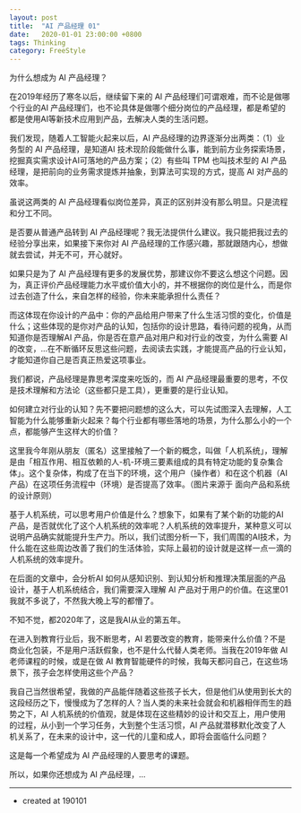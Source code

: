```yaml
---
layout: post
title:  "AI 产品经理 01"
date:   2020-01-01 23:00:00 +0800
tags: Thinking
category: FreeStyle
---
```


为什么想成为 AI 产品经理？



在2019年经历了寒冬以后，继续留下来的 AI 产品经理们可谓艰难，而不论是做哪个行业的AI 产品经理们，也不论具体是做哪个细分岗位的产品经理，都是希望的都是使用AI等新技术应用到产品，去解决人类的生活问题。



我们发现，随着人工智能火起来以后，AI 产品经理的边界逐渐分出两类：（1）业务型的 AI 产品经理，是知道AI 技术现阶段能做什么事，能到前方业务探索场景，挖掘真实需求设计AI可落地的产品方案；（2）有些叫 TPM 也叫技术型的 AI 产品经理，是把前向的业务需求提炼并抽象，到算法可实现的方式，提高 AI 对产品的效率。


虽说这两类的 AI 产品经理看似岗位差异，真正的区别并没有那么明显。只是流程和分工不同。


是否要从普通产品转到 AI 产品经理呢？我无法提供什么建议。我只能把我过去的经验分享出来，如果接下来你对 AI 产品经理的工作感兴趣，那就跟随内心，想做就去尝试，并无不可，开心就好。


如果只是为了 AI 产品经理有更多的发展优势，那建议你不要这么想这个问题。因为，真正评价产品经理能力水平或价值大小的，并不根据你的岗位是什么，而是你过去创造了什么，来自怎样的经验，你未来能承担什么责任？


而这体现在你设计的产品中：你的产品给用户带来了什么生活习惯的变化，价值是什么；这些体现的是你对产品的认知，包括你的设计思路，看待问题的视角，从而知道你是否理解AI 产品，你是否在意产品对用户和对行业的改变，为什么需要 AI 的改变，...在不断循环反思这些问题，去阅读去实践，才能提高产品的行业认知，才能知道你自己是否真正热爱这项事业。



我们都说，产品经理是靠思考深度来吃饭的，而 AI 产品经理最重要的思考，不仅是技术理解和方法论（这些都只是工具），更重要的是行业认知。


如何建立对行业的认知？先不要把问题想的这么大，可以先试图深入去理解，人工智能为什么能够重新火起来？每个行业都有哪些落地的场景，为什么那么小的一个点，都能够产生这样大的价值？


这里我今年刚从朋友（匿名）这里接触了一个新的概念，叫做「人机系统」，理解是由「相互作用、相互依赖的人-机-环境三要素组成的具有特定功能的复杂集合体」。这个复杂体，构成了在当下的环境，这个用户（操作者）和在这个机器（AI产品）在这项任务流程中（环境）是否提高了效率。（图片来源于 面向产品和系统的设计原则）



基于人机系统，可以思考用户价值是什么？想象下，如果有了某个新的功能的AI 产品，是否就优化了这个人机系统的效率呢？人机系统的效率提升，某种意义可以说明产品确实就能提升生产力。所以，我们试图分析一下，我们周围的AI技术，为什么能在这些周边改善了我们的生活体验，实际上最初的设计就是这样一点一滴的人机系统的效率提升。


在后面的文章中，会分析AI 如何从感知识别、到认知分析和推理决策层面的产品设计，基于人机系统结合，我们需要深入理解 AI 产品对于用户的价值。在这里01我就不多说了，不然我大晚上写的都懵了。



不知不觉，都2020年了，这是我AI从业的第五年。


在进入到教育行业后，我不断思考，AI 若要改变的教育，能带来什么价值？不是商业化包装，不是用户活跃假象，也不是什么代替人类老师。当我在2019年做 AI 老师课程的时候，或是在做 AI 教育智能硬件的时候，我每天都问自己，在这些场景下，孩子会怎样使用这些个产品？



我自己当然很希望，我做的产品能伴随着这些孩子长大，但是他们从使用到长大的这段经历之下，慢慢成为了怎样的人？当人类的未来社会就会和机器相伴而生的趋势之下，AI 人机系统的价值观，就是体现在这些精妙的设计和交互上，用户使用的过程，从小到一个学习任务，大到整个生活习惯，AI 产品就潜移默化改变了人机关系了，在未来的设计中，这一代的儿童和成人，即将会面临什么问题？



这是每一个希望成为 AI 产品经理的人要思考的课题。


所以，如果你还想成为 AI 产品经理，...



---

- created at 190101

